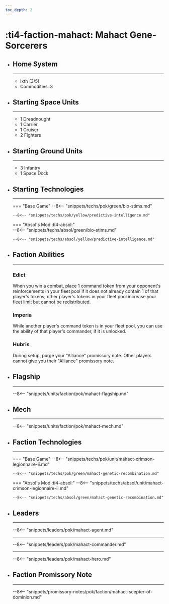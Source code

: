 ```yaml
---
toc_depth: 2
---
```


# :ti4-faction-mahact: Mahact Gene-Sorcerers

<div class="grid cards" markdown>

-   ## __Home System__

    ---

    * Ixth (3/5)
    * Commodities: 3

</div>

<div class="grid cards" markdown>

-   ## __Starting Space Units__

    ---

    * 1 Dreadnought
    * 1 Carrier
    * 1 Cruiser
    * 2 Fighters

-   ## __Starting Ground Units__

    ---

    * 3 Infantry
    * 1 Space Dock

-   ## __Starting Technologies__

    ---
    === "Base Game"
        --8<-- "snippets/techs/pok/green/bio-stims.md"

        --8<-- "snippets/techs/pok/yellow/predictive-intelligence.md"

    === "Absol's Mod :ti4-absol:"  
        --8<-- "snippets/techs/absol/green/bio-stims.md"

        --8<-- "snippets/techs/absol/yellow/predictive-intelligence.md"

-   ## __Faction Abilities__

    ---
    ### **Edict**
    
    When you win a combat, place 1 command token from your opponent's reinforcements in your fleet pool if it does not already contain 1 of that player's tokens; other player's tokens in your fleet pool increase your fleet limit but cannot be redistributed.

    ### **Imperia**

    While another player's command token is in your fleet pool, you can use the ability of that player's commander, if it is unlocked.

    ### **Hubris**

    During setup, purge your "Alliance" promissory note. Other players cannot give you their "Alliance" promissory note.

-   ## __Flagship__

    ---
    --8<-- "snippets/units/faction/pok/mahact-flagship.md"

-   ## __Mech__

    ---
    --8<-- "snippets/units/faction/pok/mahact-mech.md"

-   ## __Faction Technologies__

    ---
    === "Base Game"
        --8<-- "snippets/techs/pok/unit/mahact-crimson-legionnaire-ii.md"

        --8<-- "snippets/techs/pok/green/mahact-genetic-recombination.md"

    === "Absol's Mod :ti4-absol:"
        --8<-- "snippets/techs/absol/unit/mahact-crimson-legionnaire-ii.md"

        --8<-- "snippets/techs/absol/green/mahact-genetic-recombination.md"

-   ## __Leaders__

    ---
    
    --8<-- "snippets/leaders/pok/mahact-agent.md"

    ---

    --8<-- "snippets/leaders/pok/mahact-commander.md"

    ---

    --8<-- "snippets/leaders/pok/mahact-hero.md"

-   ## __Faction Promissory Note__

    ---
    --8<-- "snippets/promissory-notes/pok/faction/mahact-scepter-of-dominion.md"

</div>